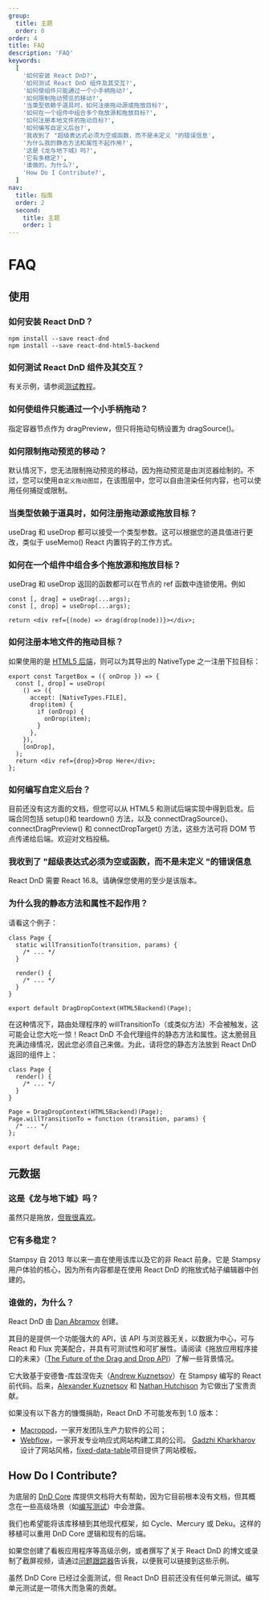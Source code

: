 ```yaml
---
group:
  title: 主题
  order: 0
order: 4
title: FAQ
description: 'FAQ'
keywords:
  [
    '如何安装 React DnD?',
    '如何测试 React DnD 组件及其交互?',
    '如何使组件只能通过一个小手柄拖动?',
    '如何限制拖动预览的移动?',
    '当类型依赖于道具时，如何注册拖动源或拖放目标?',
    '如何在一个组件中组合多个拖放源和拖放目标?',
    '如何注册本地文件的拖动目标?',
    '如何编写自定义后台?',
    '我收到了 "超级表达式必须为空或函数，而不是未定义 "的错误信息',
    '为什么我的静态方法和属性不起作用?',
    '这是《龙与地下城》吗?',
    '它有多稳定?',
    '谁做的，为什么?',
    'How Do I Contribute?',
  ]
nav:
  title: 指南
  order: 2
  second:
    title: 主题
    order: 1
---
```


# FAQ

## 使用

### 如何安装 React DnD？

```shell
npm install --save react-dnd
npm install --save react-dnd-html5-backend
```

### 如何测试 React DnD 组件及其交互？

有关示例，请参阅[测试教程](/guides/testing)。

### 如何使组件只能通过一个小手柄拖动？

指定容器节点作为 dragPreview，但只将拖动句柄设置为 dragSource()。

### 如何限制拖动预览的移动？

默认情况下，您无法限制拖动预览的移动，因为拖动预览是由浏览器绘制的。不过，您可以使用`自定义拖动图层`，在该图层中，您可以自由渲染任何内容，也可以使用任何捕捉或限制。

### 当类型依赖于道具时，如何注册拖动源或拖放目标？

useDrag 和 useDrop 都可以接受一个类型参数。这可以根据您的道具值进行更改，类似于 useMemo() React 内置钩子的工作方式。

### 如何在一个组件中组合多个拖放源和拖放目标？

useDrag 和 useDrop 返回的函数都可以在节点的 ref 函数中连锁使用。例如

```tsx | pure
const [, drag] = useDrag(...args);
const [, drop] = useDrop(...args);

return <div ref={(node) => drag(drop(node))}></div>;
```

### 如何注册本地文件的拖动目标？

如果使用的是 [HTML5 后端](/backends/html5)，则可以为其导出的 NativeType 之一注册下拉目标：

```tsx | pure
export const TargetBox = ({ onDrop }) => {
  const [, drop] = useDrop(
    () => ({
      accept: [NativeTypes.FILE],
      drop(item) {
        if (onDrop) {
          onDrop(item);
        }
      },
    }),
    [onDrop],
  );
  return <div ref={drop}>Drop Here</div>;
};
```

### 如何编写自定义后台？

目前还没有这方面的文档，但您可以从 HTML5 和测试后端实现中得到启发。后端合同包括 setup()和 teardown() 方法，以及 connectDragSource()、connectDragPreview() 和 connectDropTarget() 方法，这些方法可将 DOM 节点传递给后端。欢迎对文档投稿。

### 我收到了 "超级表达式必须为空或函数，而不是未定义 "的错误信息

React DnD 需要 React 16.8。请确保您使用的至少是该版本。

### 为什么我的静态方法和属性不起作用？

请看这个例子：

```tsx | pure
class Page {
  static willTransitionTo(transition, params) {
    /* ... */
  }

  render() {
    /* ... */
  }
}

export default DragDropContext(HTML5Backend)(Page);
```

在这种情况下，路由处理程序的 willTransitionTo（或类似方法）不会被触发，这可能会让您大吃一惊！React DnD 不会代理组件的静态方法和属性。这太脆弱且充满边缘情况，因此您必须自己来做。为此，请将您的静态方法放到 React DnD 返回的组件上：

```tsx | pure
class Page {
  render() {
    /* ... */
  }
}

Page = DragDropContext(HTML5Backend)(Page);
Page.willTransitionTo = function (transition, params) {
  /* ... */
};

export default Page;
```

## 元数据

### 这是《龙与地下城》吗？

虽然只是拖放，[但我很喜欢](http://www.youtube.com/watch?v=JGaBlygm0UY)。

### 它有多稳定？

Stampsy 自 2013 年以来一直在使用该库以及它的非 React 前身。它是 Stampsy 用户体验的核心，因为所有内容都是在使用 React DnD 的拖放式帖子编辑器中创建的。

### 谁做的，为什么？

React DnD 由 [Dan Abramov](http://github.com/gaearon) 创建。

其目的是提供一个功能强大的 API，该 API 与浏览器无关，以数据为中心，可与 React 和 Flux 完美配合，并具有可测试性和可扩展性。请阅读《拖放应用程序接口的未来》（[The Future of the Drag and Drop API](https://medium.com/@dan_abramov/the-future-of-drag-and-drop-apis-249dfea7a15f)）了解一些背景情况。

它大致基于安德鲁-库兹涅佐夫（[Andrew Kuznetsov](https://github.com/cavinsmith)）在 Stampsy 编写的 React 前代码。后来，[Alexander Kuznetsov](https://github.com/alexkuz) 和 [Nathan Hutchison](https://github.com/nelix) 为它做出了宝贵贡献。

如果没有以下各方的慷慨捐助，React DnD 不可能发布到 1.0 版本：

- [Macropod](https://macropod.com/)，一家开发团队生产力软件的公司；
- [Webflow](https://webflow.com/)，一家开发专业响应式网站构建工具的公司。
  [Gadzhi Kharkharov](http://kkga.me/) 设计了网站风格，[fixed-data-table](https://github.com/facebook/fixed-data-table)项目提供了网站模板。

## How Do I Contribute?

为底层的 [DnD Core](https://github.com/react-dnd/dnd-core) 库提供文档将大有帮助，因为它目前根本没有文档，但其概念在一些高级场景（如[编写测试](https://react-dnd.github.io/react-dnd/docs/testing)）中会泄露。

我们也希望能将该库移植到其他现代框架，如 Cycle、Mercury 或 Deku。这样的移植可以重用 DnD Core 逻辑和现有的后端。

如果您创建了看板应用程序等高级示例，或者撰写了关于 React DnD 的博文或录制了截屏视频，请通过[问题跟踪器](https://github.com/react-dnd/react-dnd/issues)告诉我，以便我可以链接到这些示例。

虽然 DnD Core 已经过全面测试，但 React DnD 目前还没有任何单元测试。编写单元测试是一项伟大而急需的贡献。
